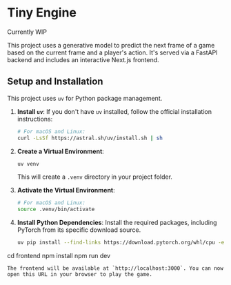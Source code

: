 # Tiny Engine

Currently WIP

This project uses a generative model to predict the next frame of a game based on the current frame and a player's action. It's served via a FastAPI backend and includes an interactive Next.js frontend.

## Setup and Installation

This project uses `uv` for Python package management.

1.  **Install `uv`**:
    If you don't have `uv` installed, follow the official installation instructions:
    ```bash
    # For macOS and Linux:
    curl -LsSf https://astral.sh/uv/install.sh | sh
    ```

2.  **Create a Virtual Environment**:
    ```bash
    uv venv
    ```
    This will create a `.venv` directory in your project folder.

3.  **Activate the Virtual Environment**:
    ```bash
    # For macOS and Linux:
    source .venv/bin/activate
    ```

4.  **Install Python Dependencies**:
    Install the required packages, including PyTorch from its specific download source.
    ```bash
    uv pip install --find-links https://download.pytorch.org/whl/cpu -e .
    ```
cd frontend
npm install
npm run dev
```
The frontend will be available at `http://localhost:3000`. You can now open this URL in your browser to play the game.
